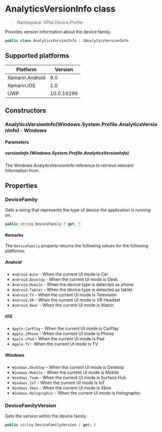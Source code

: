 # AnalyticsVersionInfo class

> Namespace: XPlat.Device.Profile

Provides version information about the device family.

```csharp
public class AnalyticsVersionInfo : IAnalyticsVersionInfo
```

## Supported platforms

| Platform | Version |
| --- | --- |
| Xamarin.Android | 9.0 |
| Xamarin.iOS  | 1.0 |
| UWP | 10.0.16299 | 

## Constructors

### AnalyticsVersionInfo(Windows.System.Profile.AnalyticsVersionInfo) - Windows

#### Parameters
##### versionInfo (Windows.System.Profile.AnalyticsVersionInfo)
The Windows AnalyticsVersionInfo reference to retrieve relevant information from.

## Properties

### DeviceFamily

Gets a string that represents the type of device the application is running on.

```csharp
public string DeviceFamily { get; }
```

#### Remarks

The `DeviceFamily` property returns the following values for the following platforms:

##### Android

* `Android.Auto` - When the current UI mode is Car
* `Android.Desktop` - When the current UI mode is Desk
* `Android.Mobile` - When the device type is detected as phone
* `Android.Tablet` - When the device type is detected as tablet
* `Android.TV` - When the current UI mode is Television
* `Android.VR` - When the current UI mode is VR Headset
* `Android.Wear` - When the current UI mode is Watch

##### iOS

* `Apple.CarPlay` - When the current UI mode is CarPlay
* `Apple.iPhone` - When the current UI mode is Phone
* `Apple.iPad` - When the current UI mode is Pad
* `Apple.TV` - When the current UI mode is TV

##### Windows

* `Windows.Desktop` - When the current UI mode is Desktop
* `Windows.Mobile` - When the current UI mode is Mobile
* `Windows.Team` - When the current UI mode is Surface Hub
* `Windows.IoT` - When the current UI mode is IoT
* `Windows.Xbox` - When the current UI mode is Xbox
* `Windows.Holographic` - When the current UI mode is Holographic

### DeviceFamilyVersion

Gets the version within the device family.

```csharp
public string DeviceFamilyVersion { get; }
```